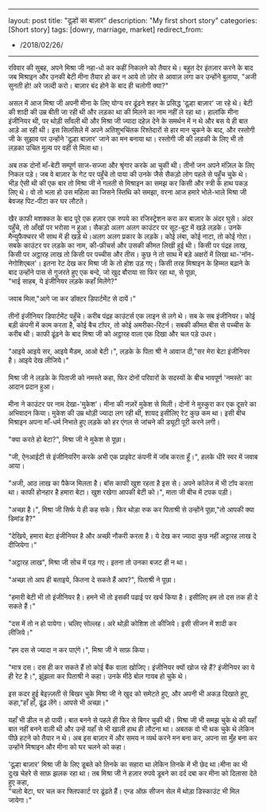 
---
layout: post
title: "दूल्हों का बाज़ार"
description: "My first short story"
categories: [Short story]
tags: [dowry, marriage, market]
redirect_from:
  - /2018/02/26/
---

 रविवार की सुबह, अपने मिश्रा जी नहा-धो कर कहीं निकलने को तैयार थे। बहुत देर इंतज़ार करने के बाद जब मिश्राइन और उनकी बेटी मीना तैयार हो कर न आये तो ज़ोर से आवाज़ लगा कर उन्होंने बुलाया, "अजी सुनती हो! अरे जल्दी करो। बाज़ार बंद होने के बाद ही चलोगी क्या?"<br/>
<br/>
असल में आज मिश्रा जी अपनी मीना के लिए योग्य वर ढूंढने शहर के प्रसिद्ध 'दूल्हा बाज़ार' जा रहे थे। बेटी की शादी की उम्र बीती जा रही थी और लड़का था की मिलने का नाम नहीं ले रहा था। हालांकि मीना इंजीनियर थी, पर थोड़ी साँवली थी और मिश्रा जी ज्यादा दहेज़ देने के समर्थन में न थे और बस ये ही बात आड़े आ रही थी। इस सिलसिले में अपने अतिशुभचिंतक रिश्तेदारों से हार मान चुकने के बाद, और रस्तोगी जी के सुझाव पर उन्होंने 'दूल्हा बाज़ार' जाने का मन बनाया था। रस्तोगी जी की लड़की के लिए भी तो लड़का उचित मूल्य पर वहीं से मिला था।<br/>
<br/>
अब तक दोनों माँ-बेटी सम्पूर्ण साज-सज्जा और श्रृंगार करके आ चुकी थी। तीनों जन अपने मंज़िल के लिए निकल पड़े। जब वे बाज़ार के गेट पर पहुँचे तो पाया की उनके जैसे सैकड़ो लोग पहले से पहुँच चुके थे। भीड़ ऐसी थी की एक बार तो मिश्रा जी ने गलती से मिश्राइन का समझ कर किसी और स्त्री के हाथ पकड़ लिए थे। वो तो भला हो उस महिला का जिसने स्तिथि को समझा, वरना आज हमारे भोले-भाले मिश्रा जी बेवजह पिट-पीटा कर घर लौटते।<br/>
<br/>
खैर काफी मशक्कत के बाद पूरे एक हज़ार एक रुपये का रजिस्ट्रेशन करा कर बाज़ार के अंदर घुसे। अंदर पहुँचे, तो आँखों पर भरोसा न हुआ। सैकड़ो अलग अलग काउंटर पर सूट-बूट में खड़े लड़के। उनके मैन्युफैक्चरर भी साथ में ही खड़े थे।अलग अलग प्रकार के लड़के। कोई लंबा, कोई नाटा, तो कोई गोऱा। सबके काउंटर पर लड़के का नाम, की-फ़ीचर्स और उसकी कीमत लिखी हुई थी। किसी पर पंद्रह लाख, किसी पर अट्ठारह लाख तो किसी पर पच्चीस और तीस। कुछ ने तो साथ में बड़े अक्षरों में लिखा था-'नॉन-नेगोशिएबल'। इतना रेट देख कर मिश्रा जी के तो होश उड़ गए। किसी तरह मिश्राइन के हिम्मत बढ़ाने के बाद उन्होंने पास से गुजरते हुए एक बन्दे, जो खुद बौराया सा फिर रहा था, से पूछा,<br/>
"भाई साहब, ये इंजीनियर लड़के कहाँ मिलेंगे?"<br/>
<br/>
जवाब मिला,"आगे जा कर डॉक्टर डिपार्टमेंट से दायें।"<br/>
<br/>
तीनों इंजीनियर डिपार्टमेंट पहुँचे। करीब पंद्रह काउंटर्स एक लाइन से लगे थे। सब के सब इंजीनियर। कोई बड़ी कंपनी में काम करता है, कोई बैच टॉपर, तो कोई अमरीका-रिटर्न। सबकी कीमत बीस से पच्चीस के करीब थी। काफी ढूंढने के बाद मिश्रा जी को अट्ठारह वाला एक दिखा और चल पड़े उधर।<br/>
<br/>
"आइये आइये सर, आइये मैडम, आओ बेटी।", लड़के के पिता श्री ने आवाज दी,"सर मेरा बेटा इंजीनियर है। आइये देख लीजिये।"<br/>
<br/>
मिश्रा जी ने लड़के के पिताजी को नमस्ते कहा, फिर दोनों परिवारों के सदस्यों के बीच भावपूर्ण 'नमस्ते' का आदान प्रदान हुआ।<br/>
<br/>
मीना ने काउंटर पर नाम देखा-'मुकेश'। मीना की नज़रें मुकेश से मिली। दोनों ने मुस्कुरा कर एक दूसरे का अभिवादन किया। मुकेश की उम्र थोड़ी ज्यादा लग रही थी, शायद इसीलिए रेट कुछ कम था। इसी बीच मिश्राइन अपना माँ-धर्म निभाते हुए लड़के को हर एंगल से जांचने की ड्यूटी पूरी करने लगी।<br/>
<br/>
"क्या करते हो बेटा?", मिश्रा जी ने मुकेश से पूछा।<br/>
<br/>
"जी, ऐनआईटी से इंजीनियरिंग करके अभी एक प्राइवेट कंपनी में जॉब करता हूँ।", हलके धीरे स्वर में जवाब आया।<br/>
<br/>
"अजी, आठ लाख का पैकेज मिलता है। बॉस काफी खुश रहता है इस से। अपने कॉलेज में भी टॉप करता था। काफी होनहार है हमारा बेटा। खुश रखेगा आपकी बेटी को।", माता जी बीच में टपक पड़ी।<br/>
<br/>
"अच्छा है।", मिश्रा जी सिर्फ ये ही कह सके। फिर थोड़ा रुक कर पिताश्री से उन्होंने पूछा,"तो आपकी क्या डिमांड है?"<br/>
<br/>
"देखिये, हमारा बेटा इंजीनियर है और अच्छी नौकरी करता है। ये देख कर ज्यादा कुछ नहीं अट्ठारह लाख दे दीजियेगा।"<br/>
<br/>
"अट्ठारह लाख", मिश्रा जी सोच में पड़ गए। इतना तो उनका बजट ही न था।<br/>
<br/>
"अच्छा तो आप ही बताइये, कितना दे सकते हैं आप?", पिताश्री ने पूछा।<br/>
<br/>
"हमारी बेटी भी तो इंजीनियर है। हमने भी तो इसकी पढाई पर खर्च किया है। इसीलिए हम तो दस तक ही दे सकते हैं।"<br/>
<br/>
"दस में तो न हो पायेगा। चलिए सोल्लह। अरे थोड़ी कोशिश तो कीजिये। इसी सीजन में शादी कर लीजिये।"<br/>
<br/>
"हम दस से ज्यादा न कर पाएंगे।", मिश्रा जी ने साफ़ किया।<br/>
<br/>
"मात्र दस। दस ही कर सकते हैं तो कोई बैंक वाला खोजिए। इंजीनियर क्यों खोज रहे हैं? इंजीनियर का ये ही रेट है।", झुंझला कर पिताश्री ने कहा। उनके मीठे बोल गायब हो चुके थे।<br/>
<br/>
इस कदर हुई बेइज़्ज़ती से बिखर चुके मिश्रा जी ने खुद को समेटते हुए, और अपनी भी अकड़ दिखाते हुए, कहा,"हाँ हाँ, ढूंढ़ लेंगे। आपसे भी अच्छा।"<br/>
<br/>
यहाँ भी डील न हो पायी। बात बनने से पहले ही फिर से बिगर चुकी थी। मिश्रा जी भी समझ चुके थे की यहाँ बात नहीं बनने वाली थी और उन्हें यहाँ से भी खाली हाथ ही लौटना था। अबतक वो भी थक चुके थे लेकिन पीछे हटने को तैयार न थे। अब इस बाज़ार में और समय न व्यर्थ करने मन बना कर, अपना सा मुँह बना कर उन्होंने मिश्राइन और मीना को घर चलने को कहा।<br/>
<br/>
'दूल्हा बाज़ार' मिश्रा जी के लिए डूबते को तिनके का सहारा था लेकिन तिनके में भी छेद था।मीना का भी दुःख चेहरे से साफ़ झलक रहा था। तब मिश्रा जी ने हज़ार रुपये डूबने का दर्द दबा कर मीना को दिलासा देते हुए कहा,<br/>
"चलो बेटा, घर चल कर फ्लिपकार्ट पर ढूंढते हैं। एन्ड ऑफ़ सीजन सेल में थोड़ा डिस्काउंट भी मिल जायेगा।"
